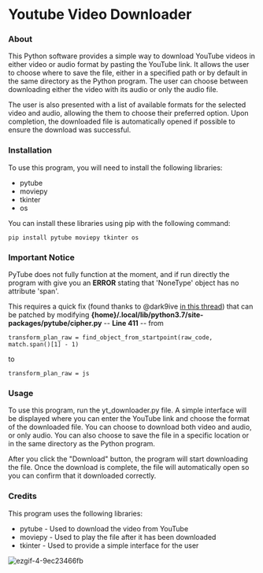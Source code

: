 # Youtube Video Downloader

### About
This Python software provides a simple way to download YouTube videos in either video or audio format by pasting the YouTube link.
It allows the user to choose where to save the file, either in a specified path or by default in the same directory as the Python program. 
The user can choose between downloading either the video with its audio or only the audio file. 

The user is also presented with a list of available formats for the selected video and audio, allowing the them to choose their preferred option. 
Upon completion, the downloaded file is automatically opened if possible to ensure the download was successful.


### Installation
To use this program, you will need to install the following libraries:

* pytube
* moviepy
* tkinter
* os

You can install these libraries using pip with the following command:
```
pip install pytube moviepy tkinter os
```

### Important Notice
PyTube does not fully function at the moment, and if run directly the program with give you an **ERROR** stating that 'NoneType' object has no attribute 'span'.

This requires a quick fix (found thanks to @dark9ive [in this thread](https://github.com/pytube/pytube/issues/1498#issuecomment-1472963944)) that can be patched by modifying **{home}/.local/lib/python3.7/site-packages/pytube/cipher.py** -- **Line 411** -- from
```
transform_plan_raw = find_object_from_startpoint(raw_code, match.span()[1] - 1)
```
to
```
transform_plan_raw = js
```

### Usage
To use this program, run the yt_downloader.py file. A simple interface will be displayed where you can enter the YouTube link and choose the format of the downloaded file. You can choose to download both video and audio, or only audio. You can also choose to save the file in a specific location or in the same directory as the Python program.

After you click the "Download" button, the program will start downloading the file. Once the download is complete, the file will automatically open so you can confirm that it downloaded correctly.

### Credits 
This program uses the following libraries:

* pytube - Used to download the video from YouTube
* moviepy - Used to play the file after it has been downloaded
* tkinter - Used to provide a simple interface for the user


![ezgif-4-9ec23466fb](https://user-images.githubusercontent.com/115204665/227121394-70fe0e35-3552-4eba-bed5-57d94c2a6273.gif)
